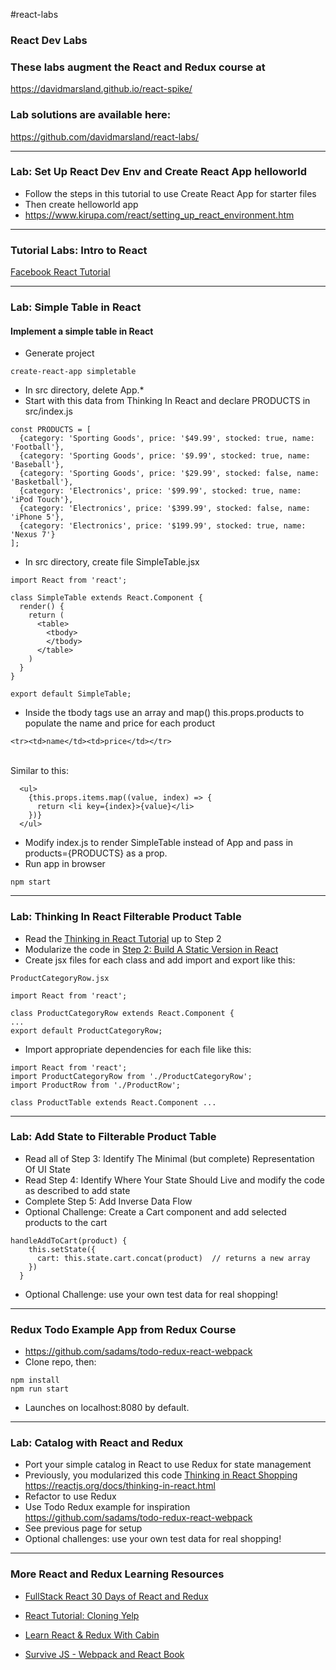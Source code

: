 
#react-labs
### React Dev Labs
### These labs augment the React and Redux course at
<a target="_git_react" href="https://davidmarsland.github.io/react-spike/">https://davidmarsland.github.io/react-spike/</a>

### Lab solutions are available here:
<a target="_git_labs" href="https://github.com/davidmarsland/react-labs/">https://github.com/davidmarsland/react-labs/</a>

---
### Lab: Set Up React Dev Env and Create React App helloworld
* Follow the steps in this tutorial to use Create React App for starter files
* Then create helloworld app
* <a target="_ref" href="https://www.kirupa.com/react/setting_up_react_environment.htm">https://www.kirupa.com/react/setting_up_react_environment.htm</a>

---
### Tutorial Labs: Intro to React
<a target="_ref" href="https://reactjs.org/tutorial/tutorial.html">Facebook React Tutorial</a>

---
### Lab: Simple Table in React
#### Implement a simple table in React
* Generate project 

```
create-react-app simpletable
```
* In src directory, delete App.*
* Start with this data from Thinking In React and declare PRODUCTS in src/index.js

```
const PRODUCTS = [
  {category: 'Sporting Goods', price: '$49.99', stocked: true, name: 'Football'},
  {category: 'Sporting Goods', price: '$9.99', stocked: true, name: 'Baseball'},
  {category: 'Sporting Goods', price: '$29.99', stocked: false, name: 'Basketball'},
  {category: 'Electronics', price: '$99.99', stocked: true, name: 'iPod Touch'},
  {category: 'Electronics', price: '$399.99', stocked: false, name: 'iPhone 5'},
  {category: 'Electronics', price: '$199.99', stocked: true, name: 'Nexus 7'}
];
```

* In src directory, create file SimpleTable.jsx

```
import React from 'react';

class SimpleTable extends React.Component {
  render() {
    return (
      <table>
        <tbody>
        </tbody>
      </table>
    )
  }
}

export default SimpleTable;
```

* Inside the tbody tags use an array and map() this.props.products to populate the name and price for each product

```
<tr><td>name</td><td>price</td></tr>
```

<br>Similar to this:

```
  <ul>
    {this.props.items.map((value, index) => {
      return <li key={index}>{value}</li>
    })}
  </ul>
```

* Modify index.js to render SimpleTable instead of App and pass in products={PRODUCTS} as a prop.
* Run app in browser

```
npm start
```
---
### Lab: Thinking In React Filterable Product Table
* Read the <a target="_ref" href="https://reactjs.org/docs/thinking-in-react.html">Thinking in React Tutorial</a> up to Step 2
* Modularize the code in 
<a target="_ref" href="https://codepen.io/gaearon/pen/BwWzwm">Step 2: Build A Static Version in React</a>
* Create jsx files for each class and add import and export like this:

```
ProductCategoryRow.jsx

import React from 'react';

class ProductCategoryRow extends React.Component {
...
export default ProductCategoryRow;
```

* Import appropriate dependencies for each file like this:

```
import React from 'react';
import ProductCategoryRow from './ProductCategoryRow';
import ProductRow from './ProductRow';

class ProductTable extends React.Component ...
```

---
### Lab: Add State to Filterable Product Table
* Read all of Step 3:  Identify The Minimal (but complete) Representation Of UI State
* Read Step 4: Identify Where Your State Should Live and modify the code as described to add state
* Complete Step 5: Add Inverse Data Flow
* Optional Challenge: Create a Cart component and add selected products to the cart

```
handleAddToCart(product) {
    this.setState({
      cart: this.state.cart.concat(product)  // returns a new array
    })
  }
```
* Optional Challenge: use your own test data for real shopping! 

---

### Redux Todo Example App from Redux Course 
* <a target="_redux" href="https://github.com/sadams/todo-redux-react-webpack">https://github.com/sadams/todo-redux-react-webpack</a>
* Clone repo, then:

```
npm install
npm run start
```

* Launches on localhost:8080 by default.

---

### Lab: Catalog with React and Redux
* Port your simple catalog in React to use Redux for state management
* Previously, you modularized this code <a target="_ref" href="https://reactjs.org/docs/thinking-in-react.html">Thinking in React Shopping https://reactjs.org/docs/thinking-in-react.html</a>
* Refactor to use Redux 
* Use Todo Redux example for inspiration <a target="_redux" href="https://github.com/sadams/todo-redux-react-webpack">https://github.com/sadams/todo-redux-react-webpack</a>
* See previous page for setup
* Optional challenges: use your own test data for real shopping! 

---
### More React and Redux Learning Resources

* <a target="_ref" href="https://www.fullstackreact.com/30-days-of-react/">FullStack React 30 Days of React and Redux</a>

* <a target="_ref" href="https://www.fullstackreact.com/articles/react-tutorial-cloning-yelp/">React Tutorial: Cloning Yelp</a>

* <a target="_ref" href="http://cabin.getstream.io/">Learn React & Redux With Cabin</a>

* <a target="_ref" href="https://survivejs.com/react/introduction/">Survive JS - Webpack and React Book</a>